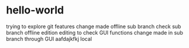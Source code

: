 # hello-world
trying to explore git features
change made offline
sub branch check
sub branch offline edition
editing to check GUI functions
change made in sub branch through GUI
aafdajkfkj
local